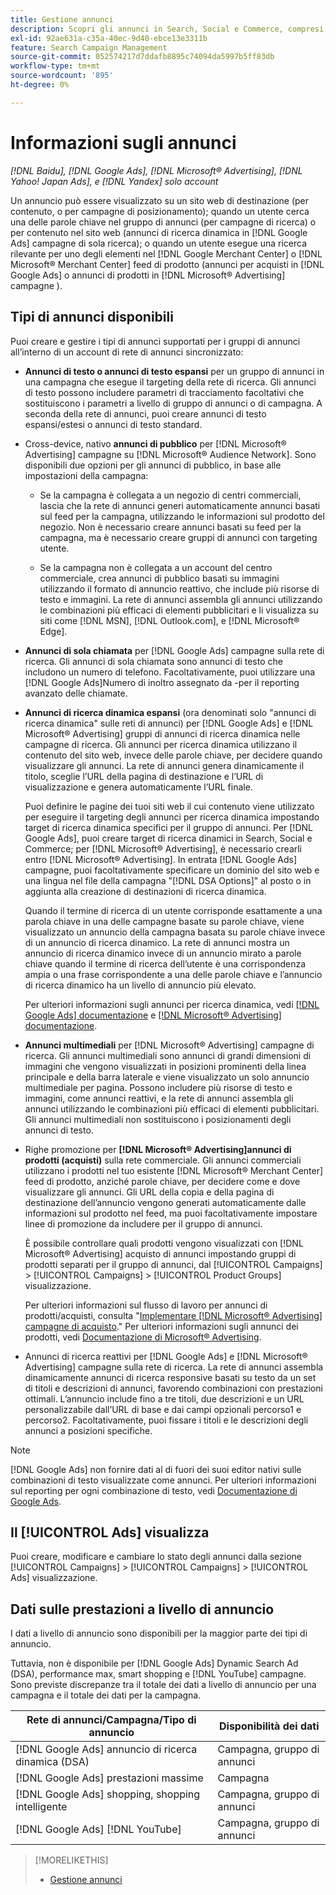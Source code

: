 ```yaml
---
title: Gestione annunci
description: Scopri gli annunci in Search, Social e Commerce, compresi i tipi di annunci disponibili.
exl-id: 92ae631a-c35a-40ec-9d40-ebce13e3311b
feature: Search Campaign Management
source-git-commit: 052574217d7ddafb8895c74094da5997b5ff83db
workflow-type: tm+mt
source-wordcount: '895'
ht-degree: 0%

---
```


# Informazioni sugli annunci

*[!DNL Baidu], [!DNL Google Ads], [!DNL Microsoft® Advertising], [!DNL Yahoo! Japan Ads], e [!DNL Yandex] solo account*

Un annuncio può essere visualizzato su un sito web di destinazione (per contenuto, o per campagne di posizionamento); quando un utente cerca una delle parole chiave nel gruppo di annunci (per campagne di ricerca) o per contenuto nel sito web (annunci di ricerca dinamica in [!DNL Google Ads] campagne di sola ricerca); o quando un utente esegue una ricerca rilevante per uno degli elementi nel [!DNL Google Merchant Center] o [!DNL Microsoft® Merchant Center] feed di prodotto (annunci per acquisti in [!DNL Google Ads] o annunci di prodotti in [!DNL Microsoft® Advertising] campagne ).

## Tipi di annunci disponibili

Puoi creare e gestire i tipi di annunci supportati per i gruppi di annunci all’interno di un account di rete di annunci sincronizzato:

* **Annunci di testo o annunci di testo espansi** per un gruppo di annunci in una campagna che esegue il targeting della rete di ricerca. Gli annunci di testo possono includere parametri di tracciamento facoltativi che sostituiscono i parametri a livello di gruppo di annunci o di campagna. A seconda della rete di annunci, puoi creare annunci di testo espansi/estesi o annunci di testo standard.

* Cross-device, nativo **annunci di pubblico** per [!DNL Microsoft® Advertising] campagne su [!DNL Microsoft® Audience Network]. Sono disponibili due opzioni per gli annunci di pubblico, in base alle impostazioni della campagna:

   * Se la campagna è collegata a un negozio di centri commerciali, lascia che la rete di annunci generi automaticamente annunci basati sul feed per la campagna, utilizzando le informazioni sul prodotto del negozio. Non è necessario creare annunci basati su feed per la campagna, ma è necessario creare gruppi di annunci con targeting utente.

   * Se la campagna non è collegata a un account del centro commerciale, crea annunci di pubblico basati su immagini utilizzando il formato di annuncio reattivo, che include più risorse di testo e immagini. La rete di annunci assembla gli annunci utilizzando le combinazioni più efficaci di elementi pubblicitari e li visualizza su siti come [!DNL MSN], [!DNL Outlook.com], e [!DNL Microsoft® Edge].

* **Annunci di sola chiamata** per [!DNL Google Ads] campagne sulla rete di ricerca. Gli annunci di sola chiamata sono annunci di testo che includono un numero di telefono. Facoltativamente, puoi utilizzare una [!DNL Google Ads]Numero di inoltro assegnato da -per il reporting avanzato delle chiamate.

* **Annunci di ricerca dinamica espansi** (ora denominati solo &quot;annunci di ricerca dinamica&quot; sulle reti di annunci) per [!DNL Google Ads] e [!DNL Microsoft® Advertising] gruppi di annunci di ricerca dinamica nelle campagne di ricerca. Gli annunci per ricerca dinamica utilizzano il contenuto del sito web, invece delle parole chiave, per decidere quando visualizzare gli annunci. La rete di annunci genera dinamicamente il titolo, sceglie l’URL della pagina di destinazione e l’URL di visualizzazione e genera automaticamente l’URL finale.

  Puoi definire le pagine dei tuoi siti web il cui contenuto viene utilizzato per eseguire il targeting degli annunci per ricerca dinamica impostando target di ricerca dinamica specifici per il gruppo di annunci. Per [!DNL Google Ads], puoi creare target di ricerca dinamici in Search, Social e Commerce; per [!DNL Microsoft® Advertising], è necessario crearli entro [!DNL Microsoft® Advertising]. In entrata [!DNL Google Ads] campagne, puoi facoltativamente specificare un dominio del sito web e una lingua nel file della campagna &quot;[!DNL DSA Options]&quot; al posto o in aggiunta alla creazione di destinazioni di ricerca dinamica.

  Quando il termine di ricerca di un utente corrisponde esattamente a una parola chiave in una delle campagne basate su parole chiave, viene visualizzato un annuncio della campagna basata su parole chiave invece di un annuncio di ricerca dinamico. La rete di annunci mostra un annuncio di ricerca dinamico invece di un annuncio mirato a parole chiave quando il termine di ricerca dell’utente è una corrispondenza ampia o una frase corrispondente a una delle parole chiave e l’annuncio di ricerca dinamico ha un livello di annuncio più elevato.

  Per ulteriori informazioni sugli annunci per ricerca dinamica, vedi [[!DNL Google Ads] documentazione](https://support.google.com/google-ads/answer/2471185) e [[!DNL Microsoft® Advertising] documentazione](https://help.ads.microsoft.com/#apex/ads/en/56794).

* **Annunci multimediali** per [!DNL Microsoft® Advertising] campagne di ricerca. Gli annunci multimediali sono annunci di grandi dimensioni di immagini che vengono visualizzati in posizioni prominenti della linea principale e della barra laterale e viene visualizzato un solo annuncio multimediale per pagina. Possono includere più risorse di testo e immagini, come annunci reattivi, e la rete di annunci assembla gli annunci utilizzando le combinazioni più efficaci di elementi pubblicitari. Gli annunci multimediali non sostituiscono i posizionamenti degli annunci di testo.

* Righe promozione per **[!DNL Microsoft® Advertising]annunci di prodotti (acquisti)** sulla rete commerciale. Gli annunci commerciali utilizzano i prodotti nel tuo esistente [!DNL Microsoft® Merchant Center] feed di prodotto, anziché parole chiave, per decidere come e dove visualizzare gli annunci. Gli URL della copia e della pagina di destinazione dell’annuncio vengono generati automaticamente dalle informazioni sul prodotto nel feed, ma puoi facoltativamente impostare linee di promozione da includere per il gruppo di annunci.

  È possibile controllare quali prodotti vengono visualizzati con [!DNL Microsoft® Advertising] acquisto di annunci impostando gruppi di prodotti separati per il gruppo di annunci, dal [!UICONTROL Campaigns] > [!UICONTROL Campaigns] > [!UICONTROL Product Groups] visualizzazione.

  Per ulteriori informazioni sul flusso di lavoro per annunci di prodotti/acquisti, consulta &quot;[Implementare [!DNL Microsoft® Advertising] campagne di acquisto](/help/search-social-commerce/campaign-management/special-campaign-types/microsoft-shopping-campaigns.md).&quot;  Per ulteriori informazioni sugli annunci dei prodotti, vedi [Documentazione di Microsoft® Advertising](https://help.ads.microsoft.com/#apex/3/en/51082).

* Annunci di ricerca reattivi per [!DNL Google Ads] e [!DNL Microsoft® Advertising] campagne sulla rete di ricerca. La rete di annunci assembla dinamicamente annunci di ricerca responsive basati su testo da un set di titoli e descrizioni di annunci, favorendo combinazioni con prestazioni ottimali. L’annuncio include fino a tre titoli, due descrizioni e un URL personalizzabile dall’URL di base e dai campi opzionali percorso1 e percorso2. Facoltativamente, puoi fissare i titoli e le descrizioni degli annunci a posizioni specifiche.

>[!NOTE]
>
>[!DNL Google Ads] non fornire dati al di fuori dei suoi editor nativi sulle combinazioni di testo visualizzate come annunci. Per ulteriori informazioni sul reporting per ogni combinazione di testo, vedi [Documentazione di Google Ads](https://support.google.com/google-ads/answer/7684791).

## Il [!UICONTROL Ads] visualizza

Puoi creare, modificare e cambiare lo stato degli annunci dalla sezione [!UICONTROL Campaigns] > [!UICONTROL Campaigns] > [!UICONTROL Ads] visualizzazione.

## Dati sulle prestazioni a livello di annuncio

I dati a livello di annuncio sono disponibili per la maggior parte dei tipi di annuncio.

Tuttavia, non è disponibile per [!DNL Google Ads] Dynamic Search Ad (DSA), performance max, smart shopping e [!DNL YouTube] campagne. Sono previste discrepanze tra il totale dei dati a livello di annuncio per una campagna e il totale dei dati per la campagna.

| Rete di annunci/Campagna/Tipo di annuncio | Disponibilità dei dati |
|---|---|
| [!DNL Google Ads] annuncio di ricerca dinamica (DSA) | Campagna, gruppo di annunci |
| [!DNL Google Ads] prestazioni massime | Campagna |
| [!DNL Google Ads] shopping, shopping intelligente | Campagna, gruppo di annunci |
| [!DNL Google Ads] [!DNL YouTube] | Campagna, gruppo di annunci |

>[!MORELIKETHIS]
>
>* [Gestione annunci](ad-manage.md)
